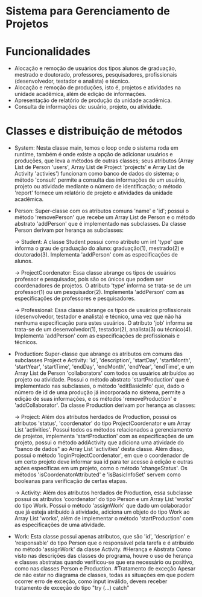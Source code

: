 # Sistema para Gerenciamento de Projetos
# Funcionalidades
- Alocação e remoção de usuários dos tipos alunos de graduação, mestrado e doutorado, professores, pesquisadores, profissionais (desenvolvedor, testador e analista) e técnico.
- Alocação e remoção de produções, isto é, projetos e atividades na unidade acadêmica, além de edição de informações.
- Apresentação de relatório de produção da unidade acadêmica.
- Consulta de informações de: usuário, projeto, ou atividade.
# Classes e distribuição de métodos
- System: Nesta classe main, temos o loop onde o sistema roda em runtime, também é onde existe a opção de adicionar usuários e produções, que leva a métodos de outras classes; seus atributos (Array List de Person 'users', Array List de Project 'projects' e Array List de Activity 'activies') funcionam como banco de dados do sistema; o método 'consult' permite a consulta das informações de um usuário, projeto ou atividade mediante o número de identificação; o método 'report' fornece um relatório de projeto e atividades da unidade acadêmica.
- Person: Super-classe com os atributos comuns 'name' e 'id'; possui o método 'removePerson' que recebe um Array List de Person e o método abstrato 'addPerson' que é implementado nas subclasses. Da classe Person derivam por herança as subclasses:
    
    -> Student: A classe Student possui como atributo um int 'type' que informa o grau de graduação do aluno: graduação(1), mestrado(2) e doutorado(3). Implementa 'addPerson' com as especificações de alunos.
    
    -> ProjectCoordenator: Essa classe abrange os tipos de usuários professor e pesquisador, poís são os únicos que podem ser coordenadores de projetos. O atributo 'type' informa se trata-se de um professor(1) ou um pesquisador(2). Implementa 'addPerson' com as especificações de professores e pesquisadores.
    
    -> Professional: Essa classe abrange os tipos de usuários profissionais (desenvolvedor, testador e analista) e técnico, uma vez que não há nenhuma especificação para estes usuários. O atributo 'job' informa se trata-se de um desenvolvedor(1), testador(2), analista(3) ou técnico(4). Implementa 'addPerson' com as especificações de profissionais e técnicos.
    
- Production: Super-classe que abrange os atributos em comuns das subclasses Project e Activity: 'id', 'description', 'startDay', 'startMonth', 'startYear', 'startTime', 'endDay', 'endMonth', 'endYear', 'endTime', e um Array List de Person 'collaborators' com todos os usuários atribuídos ao projeto ou atividade. Possui o método abstrato 'startProduction' que é implementado nas subclasses, o método 'editBasicInfo' que, dado o número de id de uma produção já incorporada no sistema, permite a edição de suas informações, e os métodos 'removeProduction' e 'addCollaborator'. Da classe Production derivam por herança as classes:

    -> Project: Além dos atributos herdados de Production, possui os atributos 'status', 'coordenator' do tipo ProjectCoordenator e um Array List 'activities'. Possui todos os métodos relacionados a gerenciamento de projetos, implementa 'startProduction' com as especificações de um projeto, possui o método addActivity que adiciona uma atividade do "banco de dados" ao Array List 'activities' desta classe. Além disso, possui o método 'loginProjectCoordenator', em que o coordenador de um certo projeto deve informar sua id para ter acesso à edição e outras ações específicas em um projeto, como o método 'changeStatus'. Os métodos 'isCoordenatorAttributed' e 'isBasicInfoSet' servem como booleanas para verificação de certas etapas.
    
    -> Activity: Além dos atributos herdados de Production, essa subclasse possui os atributos 'coordenator' do tipo Person e um Array List 'works' do tipo Work. Possui o método 'assignWork' que dado um colaborador que já esteja atribuído à atividade, adiciona um objeto do tipo Work ao Array List 'works', além de implementar o método 'startProduction' com as especificações de uma atividade. 

- Work: Esta classe possui apenas atributos, que são 'id', 'description' e 'responsable' do tipo Person que o responsável pela tarefa e é atribuido no método 'assignWork' da classe Activity.
#Herança e Abstrata
Como visto nas descrições das classes do programa, houve o uso de herança e classes abstratas quando verificou-se que era necessário ou positivo, como nas classes Person e Production. 
#Tratamento de exceção
Apesar de não estar no diagrama de classes, todas as situações em que podem ocorrer erro de exceção, como input inválido, devem receber tratamento de exceção do tipo "try (...) catch"
